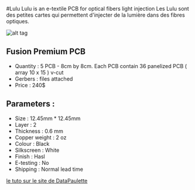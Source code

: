 #Lulu
Lulu is an e-textile PCB for optical fibers light injection
Les Lulu sont des petites cartes qui permettent d'injecter de la lumière dans des fibres optiques.

![alt tag](https://farm2.staticflickr.com/1484/25915301344_d6258fcb50_z_d.jpg)

## Fusion Premium PCB
 - Quantity : 5 PCB - 8cm by 8cm. Each PCB contain 36 panelized PCB ( array 10 x 15 ) v-cut
 - Gerbers : files attached
 - Price : 240$

## Parameters :
 - Size : 12.45mm * 12.45mm
 - Layer : 2
 - Thickness : 0.6 mm
 - Copper weight : 2 oz
 - Colour : Black
 - Silkscreen : White
 - Finish : Hasl
 - E-testing : No
 - Shipping : Normal lead time

[le tuto sur le site de DataPaulette](http://wiki.datapaulette.org/doku.php/atelier/documentation/materiautheque/procedes_techniques/actionneurs_textiles/fibres_optiques)